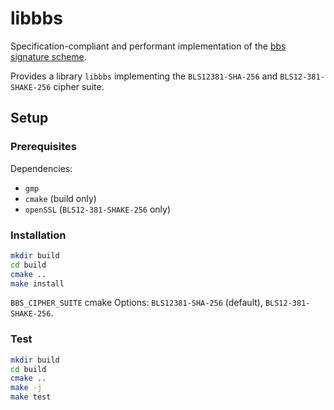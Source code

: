 # libbbs

Specification-compliant and performant implementation of the [bbs signature scheme](https://www.ietf.org/archive/id/draft-irtf-cfrg-bbs-signatures-05.html).

Provides a library `libbbs` implementing the `BLS12381-SHA-256` and `BLS12-381-SHAKE-256` cipher suite.

## Setup

### Prerequisites

Dependencies:

- `gmp`
- `cmake` (build only)
- `openSSL` (`BLS12-381-SHAKE-256` only)

### Installation

```zsh
mkdir build
cd build
cmake ..
make install
```

`BBS_CIPHER_SUITE` cmake Options: `BLS12381-SHA-256` (default), `BLS12-381-SHAKE-256`.

### Test

```zsh
mkdir build
cd build
cmake ..
make -j
make test
```
